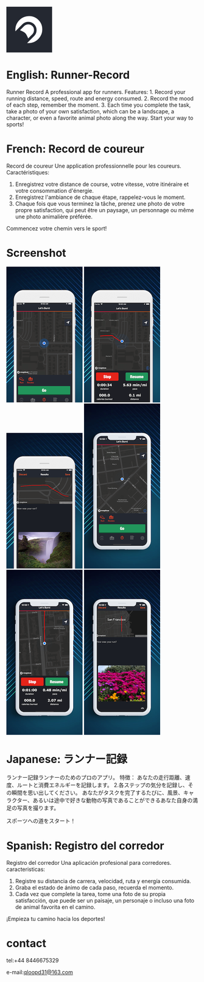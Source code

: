 ![image](https://github.com/ttvkenvin/Runner-Record/blob/master/icon-60%402x.png)

# English: Runner-Record
Runner Record A professional app for runners. Features: 1. Record your running distance, speed, route and energy consumed. 2. Record the mood of each step, remember the moment. 3. Each time you complete the task, take a photo of your own satisfaction, which can be a landscape, a character, or even a favorite animal photo along the way.  Start your way to sports!

# French: Record de coureur
Record de coureur Une application professionnelle pour les coureurs.
Caractéristiques:
1. Enregistrez votre distance de course, votre vitesse, votre itinéraire et votre consommation d'énergie.
2. Enregistrez l'ambiance de chaque étape, rappelez-vous le moment.
3. Chaque fois que vous terminez la tâche, prenez une photo de votre propre satisfaction, qui peut être un paysage, un personnage ou même une photo animalière préférée.

Commencez votre chemin vers le sport!

# Screenshot
![image](https://github.com/ttvkenvin/Runner-Record/blob/master/1.png)
![image](https://github.com/ttvkenvin/Runner-Record/blob/master/2.png)
![image](https://github.com/ttvkenvin/Runner-Record/blob/master/3.png)
![image](https://github.com/ttvkenvin/Runner-Record/blob/master/x1.png)
![image](https://github.com/ttvkenvin/Runner-Record/blob/master/x2.png)
![image](https://github.com/ttvkenvin/Runner-Record/blob/master/x3.png)

# Japanese: ランナー記録
ランナー記録ランナーのためのプロのアプリ。
特徴：
あなたの走行距離、速度、ルートと消費エネルギーを記録します。
2.各ステップの気分を記録し、その瞬間を思い出してください。
あなたがタスクを完了するたびに、風景、キャラクター、あるいは途中で好きな動物の写真であることができるあなた自身の満足の写真を撮ります。

スポーツへの道をスタート！

# Spanish: Registro del corredor
Registro del corredor Una aplicación profesional para corredores.
caracteristicas:
1. Registre su distancia de carrera, velocidad, ruta y energía consumida.
2. Graba el estado de ánimo de cada paso, recuerda el momento.
3. Cada vez que complete la tarea, tome una foto de su propia satisfacción, que puede ser un paisaje, un personaje o incluso una foto de animal favorita en el camino.

¡Empieza tu camino hacia los deportes!

# contact

tel:+44 8446675329

e-mail:qloopd31@163.com


